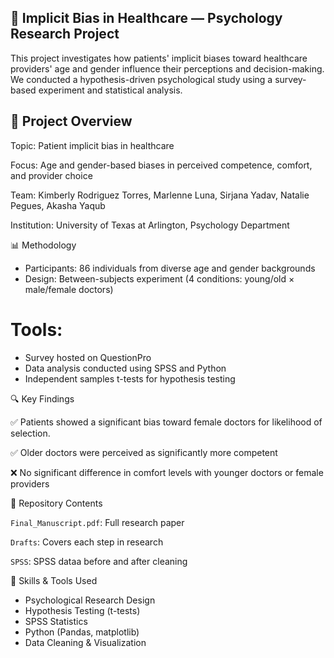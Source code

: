 ## 🧠 Implicit Bias in Healthcare — Psychology Research Project
This project investigates how patients' implicit biases toward healthcare providers' age and gender influence their perceptions and decision-making. We conducted a hypothesis-driven psychological study using a survey-based experiment and statistical analysis.

## 📌 Project Overview
Topic: Patient implicit bias in healthcare

Focus: Age and gender-based biases in perceived competence, comfort, and provider choice

Team: Kimberly Rodriguez Torres, Marlenne Luna, Sirjana Yadav, Natalie Pegues, Akasha Yaqub

Institution: University of Texas at Arlington, Psychology Department

📊 Methodology
- Participants: 86 individuals from diverse age and gender backgrounds
- Design: Between-subjects experiment (4 conditions: young/old × male/female doctors)

# Tools:

* Survey hosted on QuestionPro
* Data analysis conducted using SPSS and Python
* Independent samples t-tests for hypothesis testing

🔍 Key Findings

✅ Patients showed a significant bias toward female doctors for likelihood of selection.

✅ Older doctors were perceived as significantly more competent

❌ No significant difference in comfort levels with younger doctors or female providers


📁 Repository Contents

``Final_Manuscript.pdf``: Full research paper

``Drafts``: Covers each step in research

``SPSS``: SPSS dataa before and after cleaning


🧪 Skills & Tools Used
* Psychological Research Design
* Hypothesis Testing (t-tests)
* SPSS Statistics
* Python (Pandas, matplotlib)
* Data Cleaning & Visualization
